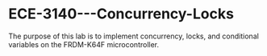 # ECE-3140---Concurrency-Locks
The purpose of this lab is to implement concurrency, locks, and conditional variables on the FRDM-K64F microcontroller.
